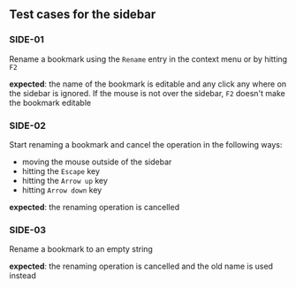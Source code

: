 ## Test cases for the sidebar

### SIDE-01

Rename a bookmark using the `Rename` entry in the context menu or by hitting `F2`

**expected**: the name of the bookmark is editable and any click any where on the sidebar is ignored. 
If the mouse is not over the sidebar,  `F2` doesn't make the bookmark editable

### SIDE-02

Start renaming a bookmark and cancel the operation in the following ways: 
   - moving the mouse outside of the sidebar
   - hitting the `Escape` key 
   - hitting the `Arrow up` key
   - hitting `Arrow down` key
   
**expected**: the renaming operation is cancelled 

### SIDE-03
Rename a bookmark to an empty string

**expected**: the renaming operation is cancelled and the old name is used instead
